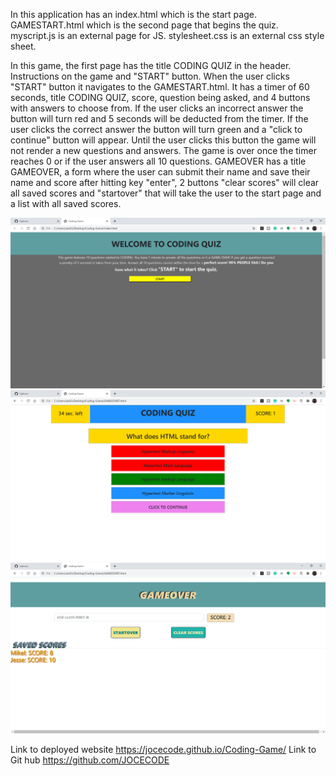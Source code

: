 In this application has an index.html which is the start page. GAMESTART.html which is the second page that begins the quiz. myscript.js is an external page for JS. stylesheet.css is an external css style sheet.

In this game, the first page has the title CODING QUIZ in the header. Instructions on the game and "START" button. When the user clicks "START" button it navigates to the GAMESTART.html. It has a timer of 60 seconds, title CODING QUIZ, score, question being asked, and 4 buttons with answers to choose from. If the user clicks an incorrect answer the button will turn red and 5 seconds will be deducted from the timer. If the user clicks the correct answer the button will turn green and a "click to continue" button will appear. Until the user clicks this button the game will not render a new questions and answers. The game is over once the timer reaches 0 or if the user answers all 10 questions. GAMEOVER has a title GAMEOVER, a form where the user can submit their name and save their name and score after hitting key "enter", 2 buttons "clear scores" will clear all saved scores and "startover" that will take the user to the start page and a list with all saved scores.

![Screenshots](</screenshots/Screenshots(1).png?raw=true> "Screenshot Of Deployed Website")
![Screenshots](</screenshots/Screenshots(2).png?raw=true> "Screenshot Of Deployed Website")
![Screenshots](</screenshots/Screenshots(3).png?raw=true> "Screenshot Of Deployed Website")

Link to deployed website https://jocecode.github.io/Coding-Game/
Link to Git hub https://github.com/JOCECODE
